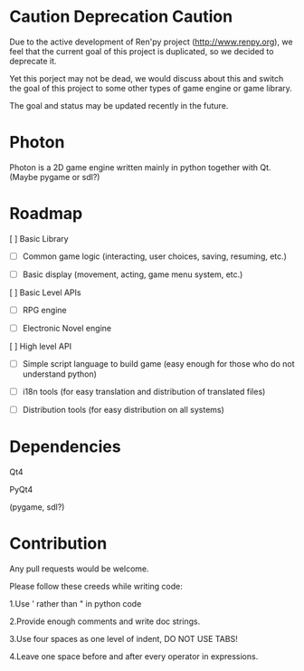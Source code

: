 **Caution** Deprecation **Caution**
===========
Due to the active development of Ren'py project (http://www.renpy.org), we feel that the current
goal of this project is duplicated, so we decided to deprecate it.

Yet this porject may not be dead, we would discuss about this and switch the goal of this
project to some other types of game engine or game library.

The goal and status may be updated recently in the future.



Photon
======

Photon is a 2D game engine written mainly in python together with Qt.(Maybe pygame or sdl?)


Roadmap
=======

[ ] Basic Library

- [ ] Common game logic (interacting, user choices, saving, resuming, etc.)

- [ ] Basic display (movement, acting, game menu system, etc.)

[ ] Basic Level APIs

- [ ] RPG engine

- [ ] Electronic Novel engine

[ ] High level API

- [ ] Simple script language to build game (easy enough for those who do not understand python)

- [ ] i18n tools (for easy translation and distribution of translated files)

- [ ] Distribution tools (for easy distribution on all systems)


Dependencies
==========

Qt4

PyQt4

(pygame, sdl?)

Contribution
============

Any pull requests would be welcome.

Please follow these creeds while writing code:

1.Use ' rather than " in python code

2.Provide enough comments and write doc strings.

3.Use four spaces as one level of indent, DO NOT USE TABS!

4.Leave one space before and after every operator in expressions.
